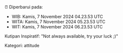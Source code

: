 ⏰ Diperbarui pada:
- WIB: Kamis, 7 November 2024 04.23.53 UTC
- WITA: Kamis, 7 November 2024 05.23.53 UTC
- WIT: Kamis, 7 November 2024 06.23.53 UTC

Kutipan Inspiratif:
"Not always available, try your luck ;)"


Kategori: attitude

